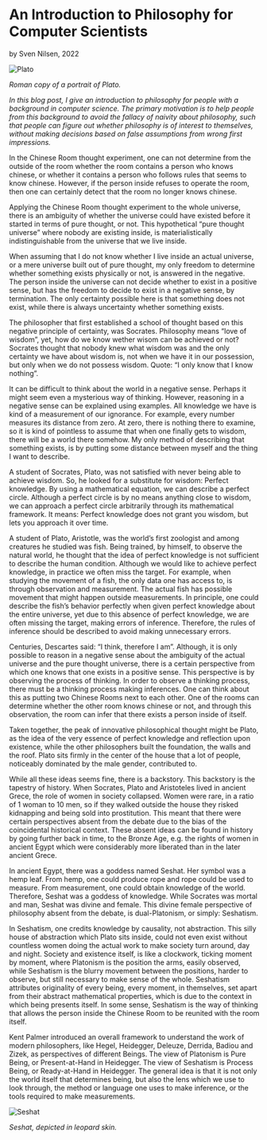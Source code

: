 # An Introduction to Philosophy for Computer Scientists
by Sven Nilsen, 2022

![Plato](https://upload.wikimedia.org/wikipedia/commons/thumb/8/88/Plato_Silanion_Musei_Capitolini_MC1377.jpg/440px-Plato_Silanion_Musei_Capitolini_MC1377.jpg)

*Roman copy of a portrait of Plato.*

*In this blog post, I give an introduction to philosophy for people with a background in computer science.
The primary motivation is to help people from this background to avoid the fallacy of naivity about philosophy,
such that people can figure out whether philosophy is of interest to themselves,
without making decisions based on false assumptions from wrong first impressions.*

In the Chinese Room thought experiment,
one can not determine from the outside of the room whether the room contains a person who knows chinese,
or whether it contains a person who follows rules that seems to know chinese.
However, if the person inside refuses to operate the room,
then one can certainly detect that the room no longer knows chinese.

Applying the Chinese Room thought experiment to the whole universe,
there is an ambiguity of whether the universe could have existed before it started in terms of pure thought, or not.
This hypothetical “pure thought universe” where nobody are existing inside,
is materialistically indistinguishable from the universe that we live inside.

When assuming that I do not know whether I live inside an actual universe,
or a mere universe built out of pure thought, my only freedom to determine whether something exists physically or not,
is answered in the negative.
The person inside the universe can not decide whether to exist in a positive sense,
but has the freedom to decide to exist in a negative sense, by termination.
The only certainty possible here is that something does not exist,
while there is always uncertainty whether something exists.

The philosopher that first established a school of thought based on this negative principle of certainty, was Socrates.
Philosophy means “love of wisdom”, yet, how do we know wether wisom can be achieved or not?
Socrates thought that nobody knew what wisdom was and the only certainty we have about wisdom is,
not when we have it in our possession, but only when we do not possess wisdom.
Quote: “I only know that I know nothing”.

It can be difficult to think about the world in a negative sense.
Perhaps it might seem even a mysterious way of thinking.
However, reasoning in a negative sense can be explained using examples.
All knowledge we have is kind of a measurement of our ignorance.
For example, every number measures its distance from zero.
At zero, there is nothing there to examine,
so it is kind of pointless to assume that when one finally gets to wisdom,
there will be a world there somehow. My only method of describing that something exists,
is by putting some distance between myself and the thing I want to describe.

A student of Socrates, Plato, was not satisfied with never being able to achieve wisdom.
So, he looked for a substitute for wisdom: Perfect knowledge.
By using a mathematical equation, we can describe a perfect circle.
Although a perfect circle is by no means anything close to wisdom,
we can approach a perfect circle arbitrarily through its mathematical framework.
It means: Perfect knowledge does not grant you wisdom, but lets you approach it over time.

A student of Plato, Aristotle, was the world’s first zoologist and among creatures he studied was fish.
Being trained, by himself, to observe the natural world,
he thought that the idea of perfect knowledge is not sufficient to describe the human condition.
Although we would like to achieve perfect knowledge, in practice we often miss the target.
For example, when studying the movement of a fish, the only data one has access to,
is through observation and measurement. The actual fish has possible movement that might happen outside measurements.
In principle, one could describe the fish’s behavior perfectly when given perfect knowledge about the entire universe,
yet due to this absence of perfect knowledge, we are often missing the target, making errors of inference.
Therefore, the rules of inference should be described to avoid making unnecessary errors.

Centuries, Descartes said: “I think, therefore I am”.
Although, it is only possible to reason in a negative sense about the ambiguity of the actual universe and the pure thought universe,
there is a certain perspective from which one knows that one exists in a positive sense.
This perspective is by observing the process of thinking. In order to observe a thinking process,
there must be a thinking process making inferences.
One can think about this as putting two Chinese Rooms next to each other.
One of the rooms can determine whether the other room knows chinese or not,
and through this observation, the room can infer that there exists a person inside of itself.

Taken together, the peak of innovative philosophical thought might be Plato,
as the idea of the very essence of perfect knowledge and reflection upon existence,
while the other philosophers built the foundation, the walls and the roof.
Plato sits firmly in the center of the house that a lot of people,
noticeably dominated by the male gender, contributed to.

While all these ideas seems fine, there is a backstory.
This backstory is the tapestry of history.
When Socrates, Plato and Aristoteles lived in ancient Grece,
the role of women in society collapsed.
Women were rare, in a ratio of 1 woman to 10 men,
so if they walked outside the house they risked kidnapping and being sold into prostitution.
This meant that there were certain perspectives absent from the debate due to the bias of the coincidental historical context.
These absent ideas can be found in history by going further back in time,
to the Bronze Age, e.g. the rights of women in ancient Egypt which were considerably more liberated than in the later ancient Grece.

In ancient Egypt, there was a goddess named Seshat.
Her symbol was a hemp leaf.
From hemp, one could produce rope and rope could be used to measure.
From measurement, one could obtain knowledge of the world.
Therefore, Seshat was a goddess of knowledge.
While Socrates was mortal and man, Seshat was divine and female.
This divine female perspective of philosophy absent from the debate,
is dual-Platonism, or simply: Seshatism.

In Seshatism, one credits knowledge by causality, not abstraction.
This silly house of abstraction which Plato sits inside,
could not even exist without countless women doing the actual work to make society turn around, day and night.
Society and existence itself, is like a clockwork, ticking moment by moment,
where Platonism is the position the arms, easily observed,
while Seshatism is the blurry movement between the positions,
harder to observe, but still necessary to make sense of the whole.
Seshatism attributes originality of every being, every moment, in themselves,
set apart from their abstract mathematical properties,
which is due to the context in which being presents itself.
In some sense, Seshatism is the way of thinking that allows the person inside the Chinese Room
to be reunited with the room itself.

Kent Palmer introduced an overall framework to understand the work of modern philosophers,
like Hegel, Heidegger, Deleuze, Derrida, Badiou and Zizek, as perspectives of different Beings.
The view of Platonism is Pure Being, or Present-at-Hand in Heidegger.
The view of Seshatism is Process Being, or Ready-at-Hand in Heidegger.
The general idea is that it is not only the world itself that determines being,
but also the lens which we use to look through, the method or language one uses to make inference,
or the tools required to make measurements.

![Seshat](https://upload.wikimedia.org/wikipedia/commons/thumb/7/71/Seshat.svg/440px-Seshat.svg.png)

*Seshat, depicted in leopard skin.*
